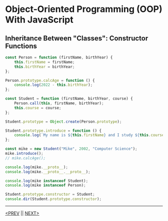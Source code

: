 # Object-Oriented Programming (OOP) With JavaScript

## Inheritance Between "Classes": Constructor Functions

```jsx
const Person = function (firstName, birthYear) {
	this.firstName = firstName;
	this.birthYear = birthYear;
};

Person.prototype.calcAge = function () {
	console.log(2022 - this.birthYear);
};

const Student = function (firstName, birthYear, course) {
	Person.call(this, firstName, birthYear);
	this.course = course;
};

Student.prototype = Object.create(Person.prototype);

Student.prototype.introduce = function () {
	console.log(`My name is ${this.firstName} and I study ${this.course}`);
};

const mike = new Student("Mike", 2002, "Computer Science");
mike.introduce();
// mike.calcAge();

console.log(mike.__proto__);
console.log(mike.__proto__.__proto__);

console.log(mike instanceof Student);
console.log(mike instanceof Person);

Student.prototype.constructor = Student;
console.dir(Student.prototype.constructor);
```

---

[<PREV](./cjs221027.md) || [NEXT>](./cjs221029.md)
